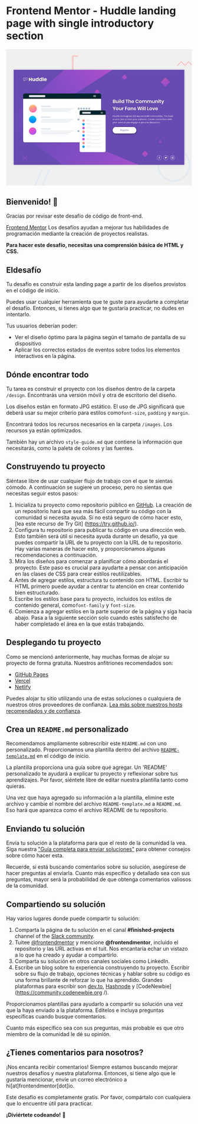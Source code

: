 # Frontend Mentor - Huddle landing page with single introductory section

![Vista previa del diseño de la página de inicio de Huddle con una sola secciónHuddle landing page with single introductory section](./design/previsualizacion-escritorio.jpg)

## Bienvenido! 👋

Gracias por revisar este desafío de código de front-end.

[Frontend Mentor](https://www.frontendmentor.io) Los desafíos ayudan a mejorar tus habilidades de programación mediante la creación de proyectos realistas.

**Para hacer este desafío, necesitas una comprensión básica de HTML y CSS.**

## Eldesafío

Tu desafío es construir esta landing page a partir de los diseños provistos en el código de inicio.

Puedes usar cualquier herramienta que te guste para ayudarte a completar el desafío. Entonces, si tienes algo que te gustaría practicar, no dudes en intentarlo.

Tus usuarios deberían poder:

- Ver el diseño óptimo para la página según el tamaño de pantalla de su dispositivo
- Aplicar los correctos estados de eventos sobre todos los elementos interactivos en la página. 

## Dónde encontrar todo

Tu tarea es construir el proyecto con los diseños dentro de la carpeta `/design`. Encontrarás una versión móvil y otra de escritorio del diseño.

Los diseños están en formato JPG estático. El uso de JPG significará que deberá usar su mejor criterio para estilos como`font-size`, `padding` y `margin`. 

Encontrará todos los recursos necesarios en la carpeta `/images`. Los recursos ya están optimizados.

También hay un archivo `style-guide.md` que contiene la información que necesitarás, como la paleta de colores y las fuentes.

## Construyendo tu proyecto

Siéntase libre de usar cualquier flujo de trabajo con el que te sientas cómodo. A continuación se sugiere un proceso, pero no sientas que necesitas seguir estos pasos:

1. Inicializa tu proyecto como repositorio público en [GitHub](https://github.com/). La creación de un repositorio hará que sea más fácil compartir su código con la comunidad si necesita ayuda. Si no está seguro de cómo hacer esto, [lea este recurso de Try Git] (https://try.github.io/).
2. Configura tu repositorio para publicar tu código en una dirección web. Esto también será útil si necesita ayuda durante un desafío, ya que puedes compartir la URL de tu proyecto con la URL de tu repositorio. Hay varias maneras de hacer esto, y proporcionamos algunas recomendaciones a continuación.
3. Mira los diseños para comenzar a planificar cómo abordarás el proyecto. Este paso es crucial para ayudarte a pensar con anticipación en las clases de CSS para crear estilos reutilizables.
4. Antes de agregar estilos, estructura tu contenido con HTML. Escribir tu HTML primero puede ayudar a centrar tu atención en crear contenido bien estructurado.
5. Escribe los estilos base para tu proyecto, incluidos los estilos de contenido general, como`font-family` y `font-size`.
6. Comienza a agregar estilos en la parte superior de la página y siga hacia abajo. Pasa a la siguiente sección solo cuando estés satisfecho de haber completado el área en la que estás trabajando.

## Desplegando tu proyecto

Como se mencionó anteriormente, hay muchas formas de alojar su proyecto de forma gratuita. Nuestros anfitriones recomendados son:

- [GitHub Pages](https://pages.github.com/)
- [Vercel](https://vercel.com/)
- [Netlify](https://www.netlify.com/)

Puedes alojar tu sitio utilizando una de estas soluciones o cualquiera de nuestros otros proveedores de confianza. [Lea más sobre nuestros hosts recomendados y de confianza](https://medium.com/frontend-mentor/frontend-mentor-trusted-hosting-providers-bf000dfebe).

## Crea un `README.md` personalizado

Recomendamos ampliamente sobrescribir este `README.md` con uno personalizado. Proporcionamos una plantilla dentro del archivo [`README-template.md`](./README-template.md) en el código de inicio.

La plantilla proporciona una guía sobre qué agregar. Un 'README' personalizado te ayudará a explicar tu proyecto y reflexionar sobre tus aprendizajes. Por favor, siéntete libre de editar nuestra plantilla tanto como quieras.

Una vez que haya agregado su información a la plantilla, elimine este archivo y cambie el nombre del archivo `README-template.md` a `README.md`. Eso hará que aparezca como el archivo README de tu repositorio.

## Enviando tu solución

Envía tu solución a la plataforma para que el resto de la comunidad la vea. Siga nuestra ["Guía completa para enviar soluciones"](https://medium.com/frontend-mentor/a-complete-guide-to-submitting-solutions-on-frontend-mentor-ac6384162248) para obtener consejos sobre cómo hacer esta.

Recuerde, si está buscando comentarios sobre su solución, asegúrese de hacer preguntas al enviarla. Cuanto más específico y detallado sea con sus preguntas, mayor será la probabilidad de que obtenga comentarios valiosos de la comunidad.

## Compartiendo su solución

Hay varios lugares donde puede compartir tu solución:

1. Comparta la página de tu solución en el canal **#finished-projects** channel of the [Slack community](https://www.frontendmentor.io/slack). 
2. Tuitee [@frontendmentor](https://twitter.com/frontendmentor) y mencione **@frontendmentor**, incluido el repositorio y las URL activas en el tuit. Nos encantaría echar un vistazo a lo que ha creado y ayudar a compartirlo.
3. Comparta su solución en otros canales sociales como LinkedIn.
4. Escribe un blog sobre tu experiencia construyendo tu proyecto. Escribir sobre su flujo de trabajo, opciones técnicas y hablar sobre su código es una forma brillante de reforzar lo que ha aprendido. Grandes plataformas para escribir son [dev.to](https://dev.to/), [Hashnode](https://hashnode.com/) y [CodeNewbie](https://community.codenewbie.org /).

Proporcionamos plantillas para ayudarlo a compartir su solución una vez que la haya enviado a la plataforma. Edítelos e incluya preguntas específicas cuando busque comentarios.

Cuanto más específico sea con sus preguntas, más probable es que otro miembro de la comunidad le dé su opinión.

## ¿Tienes comentarios para nosotros?

¡Nos encanta recibir comentarios! Siempre estamos buscando mejorar nuestros desafíos y nuestra plataforma. Entonces, si tiene algo que le gustaría mencionar, envíe un correo electrónico a hi[at]frontendmentor[dot]io.

Este desafío es completamente gratis. Por favor, compártalo con cualquiera que lo encuentre útil para practicar.

**¡Diviértete codeando!** 🚀
